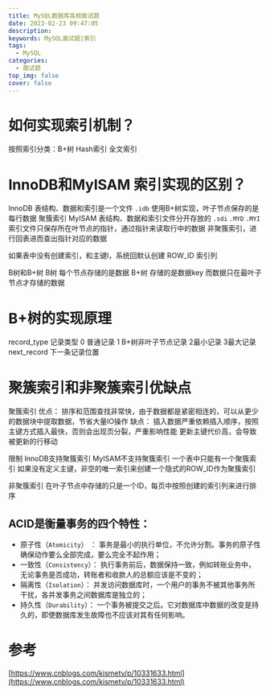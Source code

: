 ```yaml
---
title: MySQL数据库高频面试题
date: 2023-02-23 09:47:05
description: 
keywords: MySQL面试题|索引
tags:
  - MySQL
categories:
  - 面试题
top_img: false
cover: false
---
```

  
# 如何实现索引机制？
按照索引分类：B+树 Hash索引 全文索引

# InnoDB和MyISAM 索引实现的区别？
InnoDB 表结构、数据和索引是一个文件 `.idb`
使用B+树实现，叶子节点保存的是每行数据
聚簇索引
MyISAM 表结构、数据和索引文件分开存放的 `.sdi` `.MYD` `.MYI`
索引文件只保存所在叶节点的指针，通过指针来读取行中的数据
非聚簇索引，进行回表进而查出指针对应的数据

如果表中没有创建索引，和主键I，系统回默认创建 ROW_ID 索引列

B树和B+树
B树 每个节点存储的是数据
B+树 存储的是数据key 而数据只在最叶子节点才存储的数据

# B+树的实现原理
record_type 记录类型
0 普通记录 
1 B+树非叶子节点记录 2最小记录 3最大记录
next_record 下一条记录位置


# 聚簇索引和非聚簇索引优缺点
聚簇索引
优点：
排序和范围查找非常快，由于数据都是紧密相连的，可以从更少的数据块中提取数据，节省大量IO操作
缺点：
插入数据严重依赖插入顺序，按照主键方式插入最快，否则会出现页分裂，严重影响性能
更新主键代价高，会导致被更新的行移动

限制
InnoDB支持聚簇索引   MyISAM不支持聚簇索引
一个表中只能有一个聚簇索引
如果没有定义主键，非空的唯一索引来创建一个隐式的ROW_ID作为聚簇索引

非聚簇索引
在叶子节点中存储的只是一个ID，每页中按照创建的索引列来进行排序


## ACID是衡量事务的四个特性：

- 原子性（`Atomicity`） ： 事务是最小的执行单位，不允许分割。事务的原子性确保动作要么全部完成，要么完全不起作用；
- 一致性（`Consistency`）： 执行事务前后，数据保持一致，例如转账业务中，无论事务是否成功，转账者和收款人的总额应该是不变的；
- 隔离性（`Isolation`）： 并发访问数据库时，一个用户的事务不被其他事务所干扰，各并发事务之间数据库是独立的；
- 持久性（`Durability`）： 一个事务被提交之后。它对数据库中数据的改变是持久的，即使数据库发生故障也不应该对其有任何影响。



# 参考
[https://www.cnblogs.com/kismetv/p/10331633.html](https://www.cnblogs.com/kismetv/p/10331633.html)





